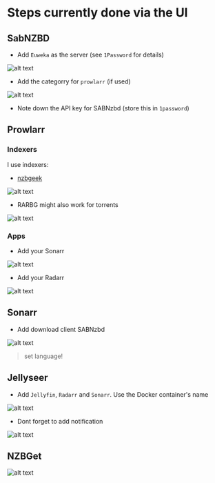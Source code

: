 # Steps currently done via the UI

## SabNZBD

- Add `Euweka` as the server (see `1Password` for details)

![alt text](image.png)

- Add the categorry for `prowlarr` (if used)

![alt text](image-1.png)

- Note down the API key for SABNzbd (store this in `1password`)

## Prowlarr

### Indexers
I use indexers:

- [nzbgeek](https://nzbgeek.info/dashboard.php?myaccount)

![alt text](image-2.png)

- RARBG might also work for torrents

![alt text](image-3.png)

### Apps

- Add your Sonarr

![alt text](image-5.png)

- Add your Radarr

![alt text](image-6.png)

## Sonarr

- Add download client SABNzbd

![alt text](image-4.png)

> set language!

## Jellyseer

- Add `Jellyfin`, `Radarr` and `Sonarr`. Use the Docker container's name

![alt text](image-7.png)

- Dont forget to add notification

![alt text](image-8.png)

## NZBGet

![alt text](image-9.png)